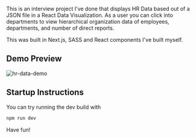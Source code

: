 This is an interview project I've done that displays HR Data based out of a JSON file in a React Data Visualization. As a user you can click into departments to view hierarchical organization data of employees, departments, and number of direct reports. 

This was built in Next.js, SASS and React components I've built myself.

## Demo Preview

![hr-data-demo](https://i.imgur.com/L8UPU4W.gif)

## Startup Instructions

You can try running the dev build with

```bash
npm run dev
```

Have fun!
